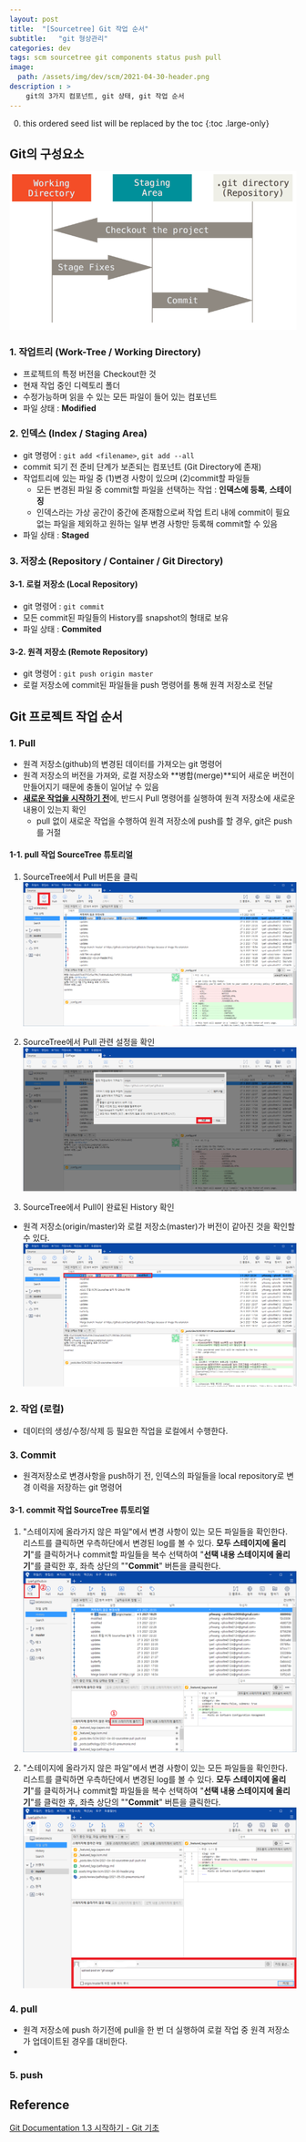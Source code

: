 ```yaml
---
layout: post
title:  "[Sourcetree] Git 작업 순서"
subtitle:   "git 형상관리"
categories: dev
tags: scm sourcetree git components status push pull
image:
  path: /assets/img/dev/scm/2021-04-30-header.png
description : >
    git의 3가지 컴포넌트, git 상태, git 작업 순서
---
```


<!--more-->
0. this ordered seed list will be replaced by the toc
{:toc .large-only}

## Git의 구성요소
![GIT의 3가지 컴포넌트](/assets/img/dev/scm/2021-04-30-git-status.png)

### 1. 작업트리 (Work-Tree / Working Directory)
- 프로젝트의 특정 버전을 Checkout한 것
- 현재 작업 중인 디렉토리 폴더   
- 수정가능하며 읽을 수 있는 모든 파일이 들어 있는 컴포넌트
- 파일 상태 : **Modified**

### 2. 인덱스 (Index / Staging Area)
- git 명령어 : `git add <filename>`, `git add --all`
- commit 되기 전 준비 단계가 보존되는 컴포넌트 (Git Directory에 존재)  
- 작업트리에 있는 파일 중 (1)변경 사항이 있으며 (2)commit할 파일들   
  - 모든 변경된 파일 중 commit할 파일을 선택하는 작업 : **인덱스에 등록**, **스테이징**
  - 인덱스라는 가상 공간이 중간에 존재함으로써 작업 트리 내에 commit이 필요없는 파일을 제외하고 원하는 일부 변경 사항만 등록해 commit할 수 있음
- 파일 상태 : **Staged**

### 3. 저장소 (Repository / Container / Git Directory)
#### 3-1. 로컬 저장소 (Local Repository)
- git 명령어 : `git commit`
- 모든 commit된 파일들의 History를 snapshot의 형태로 보유
- 파일 상태 : **Commited**

#### 3-2. 원격 저장소 (Remote Repository)
- git 명령어 : `git push origin master`
- 로컬 저장소에 commit된 파일들을 push 명령어를 통해 원격 저장소로 전달   

## Git 프로젝트 작업 순서
### 1. Pull
- 원격 저장소(github)의 변경된 데이터를 가져오는 git 명령어
- 원격 저장소의 버전을 가져와, 로컬 저장소와 **병합(merge)**되어 새로운 버전이 만들어지기 때문에 충돌이 일어날 수 있음   
- <u>**새로운 작업을 시작하기 전**</u>에, 반드시 Pull 명령어를 실행하여 원격 저장소에 새로운 내용이 있는지 확인
  - pull 없이 새로운 작업을 수행하여 원격 저장소에 push를 할 경우, git은 push를 거절   

#### 1-1. pull 작업 SourceTree 튜토리얼
1. SourceTree에서 Pull 버튼을 클릭 
![pull 버튼 클릭](/assets/img/dev/scm/2021-04-30-pull-1.png)   

1. SourceTree에서 Pull 관련 설정을 확인 
![pull 버튼 클릭](/assets/img/dev/scm/2021-04-30-pull-2.png)    

1. SourceTree에서 Pull이 완료된 History 확인
- 원격 저장소(origin/master)와 로컬 저장소(master)가 버전이 같아진 것을 확인할 수 있다.   
![pull 버튼 클릭](/assets/img/dev/scm/2021-04-30-pull-3.png)    

### 2. 작업 (로컬)
- 데이터의 생성/수정/삭제 등 필요한 작업을 로컬에서 수행한다.

### 3. Commit
- 원격저장소로 변경사항을 push하기 전, 인덱스의 파일들을 local repository로 변경 이력을 저장하는 git 명령어
#### 3-1. commit 작업 SourceTree 튜토리얼
1. "스테이지에 올라가지 않은 파일"에서 변경 사항이 있는 모든 파일들을 확인한다. 리스트를 클릭하면 우측하단에서 변경된 log를 볼 수 있다. **모두 스테이지에 올리기**"를 클릭하거나 commit할 파일들을 복수 선택하여 "**선택 내용 스테이지에 올리기**"를 클릭한 후, 좌측 상단의 ""**Commit**" 버튼을 클릭한다.
![Staging & Commit](/assets/img/dev/scm/2021-04-30-commit-1.png)   

1. "스테이지에 올라가지 않은 파일"에서 변경 사항이 있는 모든 파일들을 확인한다. 리스트를 클릭하면 우측하단에서 변경된 log를 볼 수 있다. **모두 스테이지에 올리기**"를 클릭하거나 commit할 파일들을 복수 선택하여 "**선택 내용 스테이지에 올리기**"를 클릭한 후, 좌측 상단의 ""**Commit**" 버튼을 클릭한다.
![Staging & Commit](/assets/img/dev/scm/2021-04-30-commit-2.png)  
### 4. pull
- 원격 저장소에 push 하기전에 pull을 한 번 더 실행하여 로컬 작업 중 원격 저장소가 업데이트된 경우를 대비한다.
- 
### 5. push


## Reference
[Git Documentation 1.3 시작하기 - Git 기초](https://git-scm.com/book/ko/v2/%EC%8B%9C%EC%9E%91%ED%95%98%EA%B8%B0-Git-%EA%B8%B0%EC%B4%88)